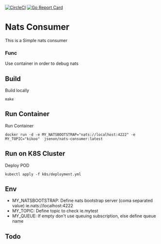 [![CircleCI](https://circleci.com/gh/jsenon/nats-consumer.svg?style=svg)](https://circleci.com/gh/jsenon/nats-consumer)
[![Go Report Card](https://goreportcard.com/badge/github.com/jsenon/nats-consumer)](https://goreportcard.com/report/github.com/jsenon/nats-consumer)

# Nats Consumer
 
This is a Simple nats consumer

### Func

Use container in order to debug nats 

## Build

Build locally
```
make 
```

## Run Container

Run Container
```
docker run -d -e MY_NATSBOOTSTRAP="nats://localhost:4222" -e MY_TOPIC="kikoo"  jsenon/nats-consumer:latest
```

## Run on K8S Cluster

Deploy POD
```
kubectl apply -f k8s/deployment.yml
```

## Env

- MY_NATSBOOTSTRAP: Define nats bootstrap server (coma separated value) ie.nats://localhost:4222 
- MY_TOPIC: Define topic to check ie.mytest
- MY_QUEUE: If empty don't use queuing subscription, else define queue name

## Todo


